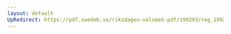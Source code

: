 ```yaml
---
layout: default
UpRedirect: https://pdf.swedeb.se/riksdagen-volumeG-pdf/199293/reg_199293_KU/reg_199293_KU_0017.pdf
---
```

